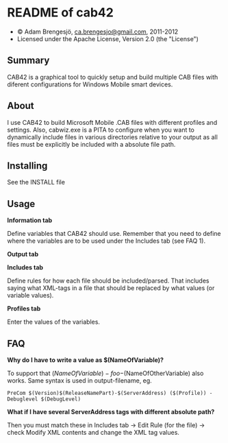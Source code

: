 README of cab42
===============

* &copy; Adam Brengesjö, ca.brengesjo@gmail.com, 2011-2012
* Licensed under the Apache License, Version 2.0 (the "License")


Summary
-------

CAB42 is a graphical tool to quickly setup and build multiple CAB
files with diferent configurations for Windows Mobile smart devices.


About
-----

I use CAB42 to build Microsoft Mobile .CAB files with different
profiles and settings.
Also, cabwiz.exe is a PITA to configure when you want to dynamically include
files in various directories relative to your output as all files must be
explicitly be included with a absolute file path.


Installing
----------

See the INSTALL file


Usage
-----

**Information tab**

Define variables that CAB42 should use. Remember that you need to define where
the variables are to be used under the Includes tab (see FAQ 1).

**Output tab**

**Includes tab**

Define rules for how each file should be included/parsed. That includes saying
what XML-tags in a file that should be replaced by what values (or variable
values). 

**Profiles tab**

Enter the values of the variables.

FAQ
---

**Why do I have to write a value as $(NameOfVariable)?**

To support that $(NameOfVariable)-foo-$(NameOfOtherVariable) also works.
Same syntax is used in output-filename, eg. 

    PreCom $(Version)$(ReleaseNamePart)-$(ServerAddress) ($(Profile)) - Debuglevel $(DebugLevel)

**What if I have several ServerAddress tags with different absolute path?**

Then you must match these in Includes tab -> Edit Rule (for the file) -> check Modify XML contents and change the XML tag values.